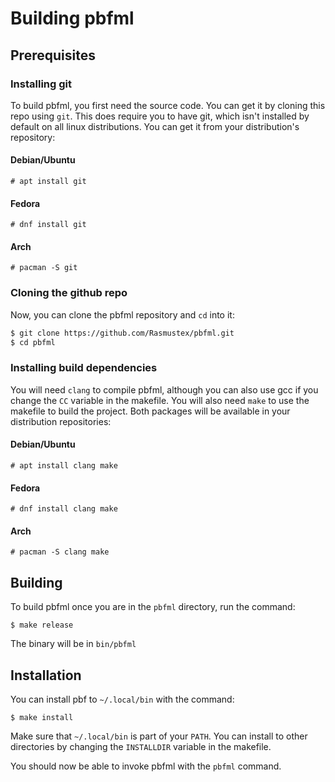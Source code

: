 # Building pbfml
## Prerequisites
### Installing git 
To build pbfml, you first need the source code. You can get it by cloning this repo using `git`. This does require you to have git, which isn't installed by default on all linux distributions. You can get it from your distribution's repository:
#### Debian/Ubuntu
```
# apt install git
```
#### Fedora
```
# dnf install git
```
#### Arch
```
# pacman -S git
```
### Cloning the github repo
Now, you can clone the pbfml repository and `cd` into it:
```sh
$ git clone https://github.com/Rasmustex/pbfml.git
$ cd pbfml
```
### Installing build dependencies
You will need `clang` to compile pbfml, although you can also use gcc if you change the `CC` variable in the makefile. You will also need `make` to use the makefile to build the project. Both packages will be available in your distribution repositories:
#### Debian/Ubuntu
```
# apt install clang make
```
#### Fedora
```
# dnf install clang make
```
#### Arch
```
# pacman -S clang make
```
## Building
To build pbfml once you are in the `pbfml` directory, run the command:
```
$ make release
```
The binary will be in `bin/pbfml`
## Installation
You can install pbf to `~/.local/bin` with the command:
```
$ make install
```
Make sure that `~/.local/bin` is part of your `PATH`. You can install to other directories by changing the `INSTALLDIR` variable in the makefile.

You should now be able to invoke pbfml with the `pbfml` command.
